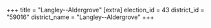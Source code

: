 +++
title = "Langley--Aldergrove"
[extra]
election_id = 43
district_id = "59016"
district_name = "Langley--Aldergrove"
+++
